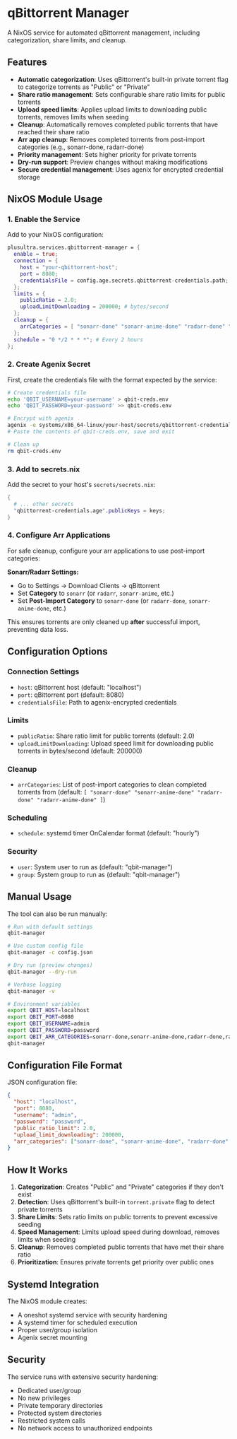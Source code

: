 # qBittorrent Manager

A NixOS service for automated qBittorrent management, including categorization, share limits, and cleanup.

## Features

- **Automatic categorization**: Uses qBittorrent's built-in private torrent flag to categorize torrents as "Public" or "Private"
- **Share ratio management**: Sets configurable share ratio limits for public torrents
- **Upload speed limits**: Applies upload limits to downloading public torrents, removes limits when seeding
- **Cleanup**: Automatically removes completed public torrents that have reached their share ratio
- **Arr app cleanup**: Removes completed torrents from post-import categories (e.g., sonarr-done, radarr-done)
- **Priority management**: Sets higher priority for private torrents
- **Dry-run support**: Preview changes without making modifications
- **Secure credential management**: Uses agenix for encrypted credential storage

## NixOS Module Usage

### 1. Enable the Service

Add to your NixOS configuration:

```nix
plusultra.services.qbittorrent-manager = {
  enable = true;
  connection = {
    host = "your-qbittorrent-host";
    port = 8080;
    credentialsFile = config.age.secrets.qbittorrent-credentials.path;
  };
  limits = {
    publicRatio = 2.0;
    uploadLimitDownloading = 200000; # bytes/second
  };
  cleanup = {
    arrCategories = [ "sonarr-done" "sonarr-anime-done" "radarr-done" "radarr-anime-done" ];
  };
  schedule = "0 */2 * * *"; # Every 2 hours
};
```

### 2. Create Agenix Secret

First, create the credentials file with the format expected by the service:

```bash
# Create credentials file
echo 'QBIT_USERNAME=your-username' > qbit-creds.env
echo 'QBIT_PASSWORD=your-password' >> qbit-creds.env

# Encrypt with agenix
agenix -e systems/x86_64-linux/your-host/secrets/qbittorrent-credentials.age
# Paste the contents of qbit-creds.env, save and exit

# Clean up
rm qbit-creds.env
```

### 3. Add to secrets.nix

Add the secret to your host's `secrets/secrets.nix`:

```nix
{
  # ... other secrets
  "qbittorrent-credentials.age".publicKeys = keys;
}
```

### 4. Configure Arr Applications

For safe cleanup, configure your arr applications to use post-import categories:

**Sonarr/Radarr Settings:**
- Go to Settings → Download Clients → qBittorrent
- Set **Category** to `sonarr` (or `radarr`, `sonarr-anime`, etc.)  
- Set **Post-Import Category** to `sonarr-done` (or `radarr-done`, `sonarr-anime-done`, etc.)

This ensures torrents are only cleaned up **after** successful import, preventing data loss.

## Configuration Options

### Connection Settings
- `host`: qBittorrent host (default: "localhost")
- `port`: qBittorrent port (default: 8080)
- `credentialsFile`: Path to agenix-encrypted credentials

### Limits
- `publicRatio`: Share ratio limit for public torrents (default: 2.0)
- `uploadLimitDownloading`: Upload speed limit for downloading public torrents in bytes/second (default: 200000)

### Cleanup
- `arrCategories`: List of post-import categories to clean completed torrents from (default: `[ "sonarr-done" "sonarr-anime-done" "radarr-done" "radarr-anime-done" ]`)

### Scheduling
- `schedule`: systemd timer OnCalendar format (default: "hourly")

### Security
- `user`: System user to run as (default: "qbit-manager")
- `group`: System group to run as (default: "qbit-manager")

## Manual Usage

The tool can also be run manually:

```bash
# Run with default settings
qbit-manager

# Use custom config file
qbit-manager -c config.json

# Dry run (preview changes)
qbit-manager --dry-run

# Verbose logging
qbit-manager -v

# Environment variables
export QBIT_HOST=localhost
export QBIT_PORT=8080
export QBIT_USERNAME=admin
export QBIT_PASSWORD=password
export QBIT_ARR_CATEGORIES=sonarr-done,sonarr-anime-done,radarr-done,radarr-anime-done
qbit-manager
```

## Configuration File Format

JSON configuration file:

```json
{
  "host": "localhost",
  "port": 8080,
  "username": "admin", 
  "password": "password",
  "public_ratio_limit": 2.0,
  "upload_limit_downloading": 200000,
  "arr_categories": ["sonarr-done", "sonarr-anime-done", "radarr-done", "radarr-anime-done"]
}
```

## How It Works

1. **Categorization**: Creates "Public" and "Private" categories if they don't exist
2. **Detection**: Uses qBittorrent's built-in `torrent.private` flag to detect private torrents
3. **Share Limits**: Sets ratio limits on public torrents to prevent excessive seeding
4. **Speed Management**: Limits upload speed during download, removes limits when seeding
5. **Cleanup**: Removes completed public torrents that have met their share ratio
6. **Prioritization**: Ensures private torrents get priority over public ones

## Systemd Integration

The NixOS module creates:
- A oneshot systemd service with security hardening
- A systemd timer for scheduled execution
- Proper user/group isolation
- Agenix secret mounting

## Security

The service runs with extensive security hardening:
- Dedicated user/group
- No new privileges
- Private temporary directories
- Protected system directories
- Restricted system calls
- No network access to unauthorized endpoints